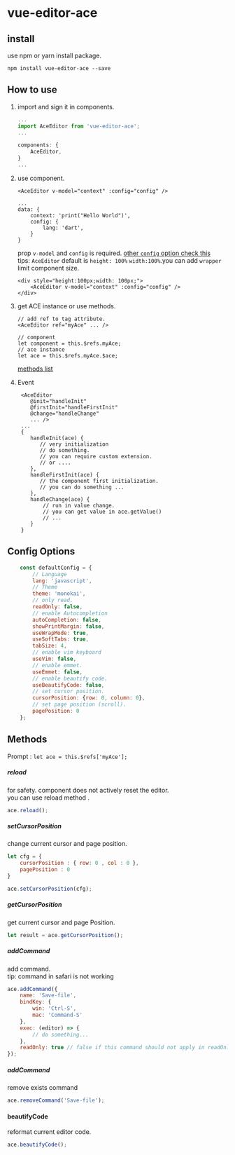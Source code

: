 # vue-editor-ace

## install
use npm or yarn install package.
```
npm install vue-editor-ace --save
```

## How to use
1. import and sign it in components.
    ```javascript  
    ...
    import AceEditor from 'vue-editor-ace';
    ...
    
    components: {
        AceEditor,
    }
    ...
    ```
2. use component.
    ```vue
    <AceEditor v-model="context" :config="config" />
    
    ...
    data: {
        context: 'print("Hello World")',
        config: {
            lang: 'dart',
        }
    }
    ```
    prop `v-model` and `config` is required. [other `config` option check this](#config-options)    
    tips: `AceEditor` default is `height: 100%` `width:100%`.you can add `wrapper` limit component size.  
   
    ```vue
    <div style="height:100px;width: 100px;">
        <AceEditor v-model="context" :config="config" />
    </div>
    ```
3. get ACE instance or use methods.  
    ```vue
    // add ref to tag attribute.
    <AceEditor ref="myAce" ... />
    
    // component
    let component = this.$refs.myAce;
    // ace instance
    let ace = this.$refs.myAce.$ace;
    ```
    [methods list](#methods)
4. Event  
   ```vue
    <AceEditor 
       @init="handleInit"
       @firstInit="handleFirstInit"
       @change="handleChange"  
       ... />
    ...
    {
       handleInit(ace) {
          // very initialization
          // do something.
          // you can require custom extension. 
          // or ....
       },
       handleFirstInit(ace) {
          // the component first initialization.
          // you can do something ...
       },
       handleChange(ace) {
           // run in value change.
           // you can get value in ace.getValue()
           // ...
       }
    }
   ```



## Config Options
```javascript
    const defaultConfig = {
        // Language
        lang: 'javascript',
        // Theme
        theme: 'monokai',
        // only read.
        readOnly: false,
        // enable Autocompletion
        autoCompletion: false,
        showPrintMargin: false,
        useWrapMode: true,
        useSoftTabs: true,
        tabSize: 4,
        // enable vim keyboard
        useVim: false,
        // enable emmet.
        useEmmet: false,
        // enable beautify code.
        useBeautifyCode: false,
        // set cursor position.
        cursorPosition: {row: 0, column: 0},
        // set page position (scroll).
        pagePosition: 0
    };
```

## Methods
Prompt : `let ace = this.$refs['myAce'];`

##### reload
for safety. component does not actively reset the editor.  
you can use reload method .
```javascript
ace.reload();
```

##### setCursorPosition
change current cursor and page position.
```javascript
let cfg = {
    cursorPosition : { row: 0 , col : 0 },
    pagePosition : 0
}

ace.setCursorPosition(cfg);
```

##### getCursorPosition
get current cursor and page Position. 
```javascript
let result = ace.getCursorPosition();
``` 

##### addCommand
add command.  
tip: command in safari is not working
```javascript
ace.addCommand({
    name: 'Save-file',
    bindKey: {
        win: 'Ctrl-S',
        mac: 'Command-S'
    },
    exec: (editor) => {
        // do something...
    },
    readOnly: true // false if this command should not apply in readOnly mode
});
```
##### addCommand
remove exists command
```javascript
ace.removeCommand('Save-file');
```
#### beautifyCode
reformat current editor code.
```javascript
ace.beautifyCode();
```

